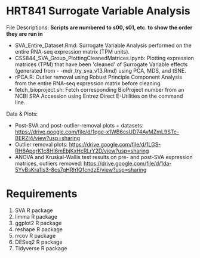 # HRT841 Surrogate Variable Analysis

File Descriptions:
**Scripts are numbered to s00, s01, etc. to show the order they are run in**
- SVA_Entire_Dataset.Rmd: Surrogate Variable Analysis performed on the entire RNA-seq expression matrix (TPM units).
- CSS844_SVA_Group_PlottingCleanedMatrices.ipynb: Plotting expression matrices (TPM) that have been 'cleaned' of Surrogate Variable effects (generated from - -mdr_try_sva_v13.Rmd) using PCA, MDS, and tSNE.
- rPCA.R: Outlier removal using Robust Principle Component Analysis from the entire RNA-seq expression matrix before cleaning.
- fetch_bioproject.sh: Fetch corresponding BioProject number from an NCBI SRA Accession using Entrez Direct E-Utilities on the command line.

Data & Plots: 
- Post-SVA and post-outlier-removal plots + datasets: https://drive.google.com/file/d/1qge-x1WB6csUD74AyMZmL9STc-BERZI4/view?usp=sharing
- Outlier removal plots: https://drive.google.com/file/d/1LGS-RH6ApqrK1c8HI6mEbjKxHcRLrY2D/view?usp=sharing
- ANOVA and Kruskal-Wallis test results on pre- and post-SVA expression matrices, outliers removed: https://drive.google.com/file/d/1da-5YvBsKra1Is3-8cs7qHRh1Q1cndzE/view?usp=sharing

# Requirements
1. SVA R package
2. limma R package
3. ggplot2 R package
4. reshape R package
5. rrcov R package
6. DESeq2 R package
7. Tidyverse R package
